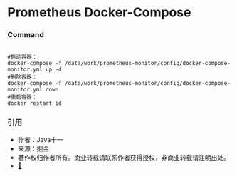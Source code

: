 # Prometheus Docker-Compose

### Command

```

#启动容器：
docker-compose -f /data/work/prometheus-monitor/config/docker-compose-monitor.yml up -d
#删除容器：
docker-compose -f /data/work/prometheus-monitor/config/docker-compose-monitor.yml down
#重启容器：
docker restart id

```

### 引用
- 作者：Java十一
- 来源：掘金
- 著作权归作者所有。商业转载请联系作者获得授权，非商业转载请注明出处。
- [🔗](https://juejin.im/post/5c9dc0b06fb9a070ae3da6e7)